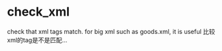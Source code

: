 # check_xml
check that xml tags match. for big xml such as goods.xml, it is useful
比较xml的tag是不是匹配...
